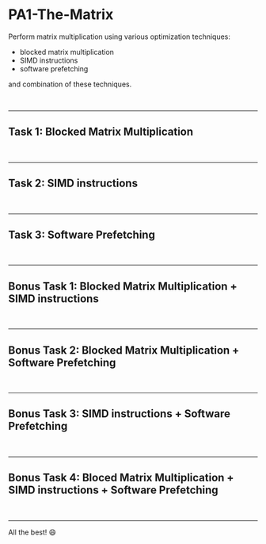 # PA1-The-Matrix

Perform matrix multiplication using various optimization techniques:
- blocked matrix multiplication
- SIMD instructions
- software prefetching

and combination of these techniques.

<br>

---
## Task 1: Blocked Matrix Multiplication

<br>

---
## Task 2: SIMD instructions

<br>

---
## Task 3: Software Prefetching

<br>

---
## Bonus Task 1: Blocked Matrix Multiplication + SIMD instructions

<br>

---
## Bonus Task 2: Blocked Matrix Multiplication + Software Prefetching

<br>

---
## Bonus Task 3: SIMD instructions + Software Prefetching

<br>

---
## Bonus Task 4: Bloced Matrix Multiplication + SIMD instructions + Software Prefetching

<br>

---
All the best! :smile:
